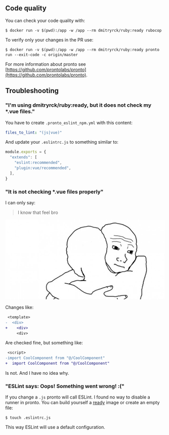 ## Code quality

You can check your code quality with:

```terminal
$ docker run -v $(pwd):/app -w /app --rm dmitryrck/ruby:ready rubocop
```

To verify only your changes in the PR use:

```terminal
$ docker run -v $(pwd):/app -w /app --rm dmitryrck/ruby:ready pronto run --exit-code -c origin/master
```

For more information about pronto see [https://github.com/prontolabs/pronto](https://github.com/prontolabs/pronto).

## Troubleshooting

### "I'm using dmitryrck/ruby:ready, but it does not check my *.vue files."

You have to create `.pronto_eslint_npm.yml` with this content:

```yaml
files_to_lint: "(js|vue)"
```

And update your `.eslintrc.js` to something similar to:

```javascript
module.exports = {
  "extends": [
    "eslint:recommended",
    "plugin:vue/recommended",
  ],
}
```

### "It is not checking *.vue files properly"

I can only say:

> I know that feel bro

![](I-know-that-feeling-bro.jpg)

Changes like:

```diff
 <template>
-  <div>
+    <div>
     <div>
```

Are checked fine, but something like:

```diff
 <script>
-import CoolComponent from "@/CoolComponent"
+  import CoolComponent from "@/CoolComponent"
```

Is not. And I have no idea why.

### "ESLint says: Oops! Something went wrong! :("

If you change a `.js` pronto will call ESLint. I found no way to disable a runner in pronto. You can build yourself a [ready](https://github.com/dmitryrck/ruby-ci/tree/ready) image or create an empty file:

```terminal
$ touch .eslintrc.js
```

This way ESLint will use a default configuration.
